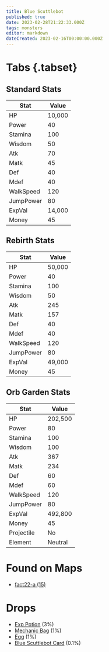 ```yaml
---
title: Blue Scuttlebot
published: true
date: 2023-02-28T21:22:33.000Z
tags: monsters
editor: markdown
dateCreated: 2023-02-16T00:00:00.000Z
---
```


# Tabs {.tabset}

## Standard Stats

|Stat|Value|
|-|-|
|HP|10,000|
|Power|40|
|Stamina|100|
|Wisdom|50|
|Atk|70|
|Matk|45|
|Def|40|
|Mdef|40|
|WalkSpeed|120|
|JumpPower|80|
|ExpVal|14,000|
|Money|45|
## Rebirth Stats

|Stat|Value|
|-|-|
|HP|50,000|
|Power|40|
|Stamina|100|
|Wisdom|50|
|Atk|245|
|Matk|157|
|Def|40|
|Mdef|40|
|WalkSpeed|120|
|JumpPower|80|
|ExpVal|49,000|
|Money|45|
## Orb Garden Stats

|Stat|Value|
|-|-|
|HP|202,500|
|Power|80|
|Stamina|100|
|Wisdom|100|
|Atk|367|
|Matk|234|
|Def|60|
|Mdef|60|
|WalkSpeed|120|
|JumpPower|80|
|ExpVal|492,800|
|Money|45|
|Projectile|No|
|Element|Neutral|

# Found on Maps
 * [fact22-a (15)](/maps/fact22-a)

# Drops
 * [Exp Potion](/items/exp-potion) (3%)
 * [Mechanic Bag](/items/mechanic-bag) (1%)
 * [Egg](/items/egg) (1%)
 * [Blue Scuttlebot Card](/items/blue-scuttlebot-card) (0.1%)
